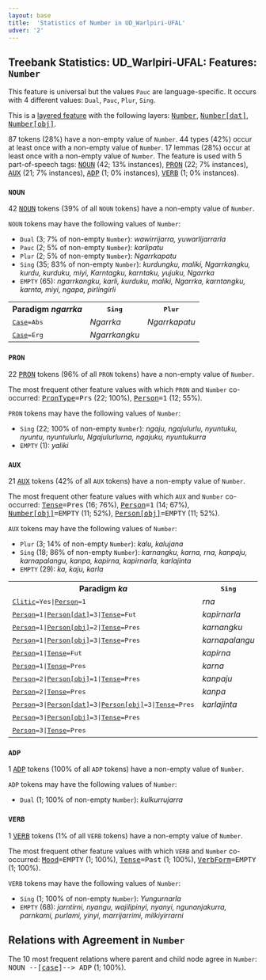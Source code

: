 ```yaml
---
layout: base
title:  'Statistics of Number in UD_Warlpiri-UFAL'
udver: '2'
---
```


## Treebank Statistics: UD_Warlpiri-UFAL: Features: `Number`

This feature is universal but the values `Pauc` are language-specific.
It occurs with 4 different values: `Dual`, `Pauc`, `Plur`, `Sing`.

This is a <a href="../../u/overview/feat-layers.html">layered feature</a> with the following layers: <tt><a href="wbp_ufal-feat-Number.html">Number</a></tt>, <tt><a href="wbp_ufal-feat-Number-dat.html">Number[dat]</a></tt>, <tt><a href="wbp_ufal-feat-Number-obj.html">Number[obj]</a></tt>.

87 tokens (28%) have a non-empty value of `Number`.
44 types (42%) occur at least once with a non-empty value of `Number`.
17 lemmas (28%) occur at least once with a non-empty value of `Number`.
The feature is used with 5 part-of-speech tags: <tt><a href="wbp_ufal-pos-NOUN.html">NOUN</a></tt> (42; 13% instances), <tt><a href="wbp_ufal-pos-PRON.html">PRON</a></tt> (22; 7% instances), <tt><a href="wbp_ufal-pos-AUX.html">AUX</a></tt> (21; 7% instances), <tt><a href="wbp_ufal-pos-ADP.html">ADP</a></tt> (1; 0% instances), <tt><a href="wbp_ufal-pos-VERB.html">VERB</a></tt> (1; 0% instances).

### `NOUN`

42 <tt><a href="wbp_ufal-pos-NOUN.html">NOUN</a></tt> tokens (39% of all `NOUN` tokens) have a non-empty value of `Number`.

`NOUN` tokens may have the following values of `Number`:

* `Dual` (3; 7% of non-empty `Number`): <em>wawirrijarra, yuwarlijarrarla</em>
* `Pauc` (2; 5% of non-empty `Number`): <em>karlipatu</em>
* `Plur` (2; 5% of non-empty `Number`): <em>Ngarrkapatu</em>
* `Sing` (35; 83% of non-empty `Number`): <em>kurdungku, maliki, Ngarrkangku, kurdu, kurduku, miyi, Karntagku, karntaku, yujuku, Ngarrka</em>
* `EMPTY` (65): <em>ngarrkangku, karli, kurduku, maliki, Ngarrka, karntangku, karnta, miyi, ngapa, pirlingirli</em>

<table>
  <tr><th>Paradigm <i>ngarrka</i></th><th><tt>Sing</tt></th><th><tt>Plur</tt></th></tr>
  <tr><td><tt><tt><a href="wbp_ufal-feat-Case.html">Case</a></tt><tt>=Abs</tt></tt></td><td><em>Ngarrka</em></td><td><em>Ngarrkapatu</em></td></tr>
  <tr><td><tt><tt><a href="wbp_ufal-feat-Case.html">Case</a></tt><tt>=Erg</tt></tt></td><td><em>Ngarrkangku</em></td><td></td></tr>
</table>

### `PRON`

22 <tt><a href="wbp_ufal-pos-PRON.html">PRON</a></tt> tokens (96% of all `PRON` tokens) have a non-empty value of `Number`.

The most frequent other feature values with which `PRON` and `Number` co-occurred: <tt><a href="wbp_ufal-feat-PronType.html">PronType</a></tt><tt>=Prs</tt> (22; 100%), <tt><a href="wbp_ufal-feat-Person.html">Person</a></tt><tt>=1</tt> (12; 55%).

`PRON` tokens may have the following values of `Number`:

* `Sing` (22; 100% of non-empty `Number`): <em>ngaju, ngajulurlu, nyuntuku, nyuntu, nyuntulurlu, Ngajulurlurna, ngajuku, nyuntukurra</em>
* `EMPTY` (1): <em>yaliki</em>

### `AUX`

21 <tt><a href="wbp_ufal-pos-AUX.html">AUX</a></tt> tokens (42% of all `AUX` tokens) have a non-empty value of `Number`.

The most frequent other feature values with which `AUX` and `Number` co-occurred: <tt><a href="wbp_ufal-feat-Tense.html">Tense</a></tt><tt>=Pres</tt> (16; 76%), <tt><a href="wbp_ufal-feat-Person.html">Person</a></tt><tt>=1</tt> (14; 67%), <tt><a href="wbp_ufal-feat-Number-obj.html">Number[obj]</a></tt><tt>=EMPTY</tt> (11; 52%), <tt><a href="wbp_ufal-feat-Person-obj.html">Person[obj]</a></tt><tt>=EMPTY</tt> (11; 52%).

`AUX` tokens may have the following values of `Number`:

* `Plur` (3; 14% of non-empty `Number`): <em>kalu, kalujana</em>
* `Sing` (18; 86% of non-empty `Number`): <em>karnangku, karna, rna, kanpaju, karnapalangu, kanpa, kapirna, kapirnarla, karlajinta</em>
* `EMPTY` (29): <em>ka, kaju, karla</em>

<table>
  <tr><th>Paradigm <i>ka</i></th><th><tt>Sing</tt></th><th><tt>Plur</tt></th></tr>
  <tr><td><tt><tt><a href="wbp_ufal-feat-Clitic.html">Clitic</a></tt><tt>=Yes</tt>|<tt><a href="wbp_ufal-feat-Person.html">Person</a></tt><tt>=1</tt></tt></td><td><em>rna</em></td><td></td></tr>
  <tr><td><tt><tt><a href="wbp_ufal-feat-Person.html">Person</a></tt><tt>=1</tt>|<tt><a href="wbp_ufal-feat-Person-dat.html">Person[dat]</a></tt><tt>=3</tt>|<tt><a href="wbp_ufal-feat-Tense.html">Tense</a></tt><tt>=Fut</tt></tt></td><td><em>kapirnarla</em></td><td></td></tr>
  <tr><td><tt><tt><a href="wbp_ufal-feat-Person.html">Person</a></tt><tt>=1</tt>|<tt><a href="wbp_ufal-feat-Person-obj.html">Person[obj]</a></tt><tt>=2</tt>|<tt><a href="wbp_ufal-feat-Tense.html">Tense</a></tt><tt>=Pres</tt></tt></td><td><em>karnangku</em></td><td></td></tr>
  <tr><td><tt><tt><a href="wbp_ufal-feat-Person.html">Person</a></tt><tt>=1</tt>|<tt><a href="wbp_ufal-feat-Person-obj.html">Person[obj]</a></tt><tt>=3</tt>|<tt><a href="wbp_ufal-feat-Tense.html">Tense</a></tt><tt>=Pres</tt></tt></td><td><em>karnapalangu</em></td><td></td></tr>
  <tr><td><tt><tt><a href="wbp_ufal-feat-Person.html">Person</a></tt><tt>=1</tt>|<tt><a href="wbp_ufal-feat-Tense.html">Tense</a></tt><tt>=Fut</tt></tt></td><td><em>kapirna</em></td><td></td></tr>
  <tr><td><tt><tt><a href="wbp_ufal-feat-Person.html">Person</a></tt><tt>=1</tt>|<tt><a href="wbp_ufal-feat-Tense.html">Tense</a></tt><tt>=Pres</tt></tt></td><td><em>karna</em></td><td></td></tr>
  <tr><td><tt><tt><a href="wbp_ufal-feat-Person.html">Person</a></tt><tt>=2</tt>|<tt><a href="wbp_ufal-feat-Person-obj.html">Person[obj]</a></tt><tt>=1</tt>|<tt><a href="wbp_ufal-feat-Tense.html">Tense</a></tt><tt>=Pres</tt></tt></td><td><em>kanpaju</em></td><td></td></tr>
  <tr><td><tt><tt><a href="wbp_ufal-feat-Person.html">Person</a></tt><tt>=2</tt>|<tt><a href="wbp_ufal-feat-Tense.html">Tense</a></tt><tt>=Pres</tt></tt></td><td><em>kanpa</em></td><td></td></tr>
  <tr><td><tt><tt><a href="wbp_ufal-feat-Person.html">Person</a></tt><tt>=3</tt>|<tt><a href="wbp_ufal-feat-Person-dat.html">Person[dat]</a></tt><tt>=3</tt>|<tt><a href="wbp_ufal-feat-Person-obj.html">Person[obj]</a></tt><tt>=3</tt>|<tt><a href="wbp_ufal-feat-Tense.html">Tense</a></tt><tt>=Pres</tt></tt></td><td><em>karlajinta</em></td><td></td></tr>
  <tr><td><tt><tt><a href="wbp_ufal-feat-Person.html">Person</a></tt><tt>=3</tt>|<tt><a href="wbp_ufal-feat-Person-obj.html">Person[obj]</a></tt><tt>=3</tt>|<tt><a href="wbp_ufal-feat-Tense.html">Tense</a></tt><tt>=Pres</tt></tt></td><td></td><td><em>kalujana</em></td></tr>
  <tr><td><tt><tt><a href="wbp_ufal-feat-Person.html">Person</a></tt><tt>=3</tt>|<tt><a href="wbp_ufal-feat-Tense.html">Tense</a></tt><tt>=Pres</tt></tt></td><td></td><td><em>kalu</em></td></tr>
</table>

### `ADP`

1 <tt><a href="wbp_ufal-pos-ADP.html">ADP</a></tt> tokens (100% of all `ADP` tokens) have a non-empty value of `Number`.

`ADP` tokens may have the following values of `Number`:

* `Dual` (1; 100% of non-empty `Number`): <em>kulkurrujarra</em>

### `VERB`

1 <tt><a href="wbp_ufal-pos-VERB.html">VERB</a></tt> tokens (1% of all `VERB` tokens) have a non-empty value of `Number`.

The most frequent other feature values with which `VERB` and `Number` co-occurred: <tt><a href="wbp_ufal-feat-Mood.html">Mood</a></tt><tt>=EMPTY</tt> (1; 100%), <tt><a href="wbp_ufal-feat-Tense.html">Tense</a></tt><tt>=Past</tt> (1; 100%), <tt><a href="wbp_ufal-feat-VerbForm.html">VerbForm</a></tt><tt>=EMPTY</tt> (1; 100%).

`VERB` tokens may have the following values of `Number`:

* `Sing` (1; 100% of non-empty `Number`): <em>Yungurnarla</em>
* `EMPTY` (68): <em>jarntirni, nyangu, wajilipinyi, nyanyi, ngunanjakurra, parnkami, purlami, yinyi, marrijarrimi, milkiyirrarni</em>

## Relations with Agreement in `Number`

The 10 most frequent relations where parent and child node agree in `Number`:
<tt>NOUN --[<tt><a href="wbp_ufal-dep-case.html">case</a></tt>]--> ADP</tt> (1; 100%).

